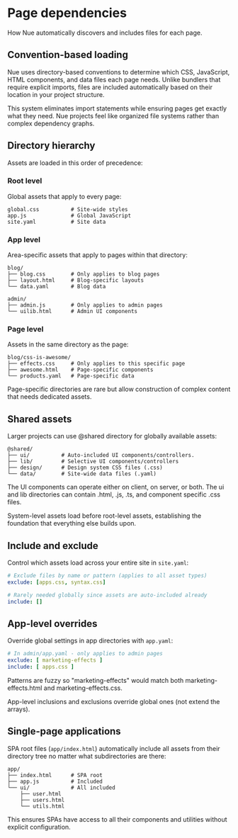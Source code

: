 
# Page dependencies
How Nue automatically discovers and includes files for each page.

## Convention-based loading
Nue uses directory-based conventions to determine which CSS, JavaScript, HTML components, and data files each page needs. Unlike bundlers that require explicit imports, files are included automatically based on their location in your project structure.

This system eliminates import statements while ensuring pages get exactly what they need. Nue projects feel like organized file systems rather than complex dependency graphs.


## Directory hierarchy
Assets are loaded in this order of precedence:

### Root level
Global assets that apply to every page:
```
global.css          # Site-wide styles
app.js              # Global JavaScript
site.yaml           # Site data
```

### App level
Area-specific assets that apply to pages within that directory:

```
blog/
├── blog.css        # Only applies to blog pages
├── layout.html     # Blog-specific layouts
└── data.yaml       # Blog data

admin/
├── admin.js        # Only applies to admin pages
└── uilib.html      # Admin UI components
```

### Page level
Assets in the same directory as the page:

```
blog/css-is-awesome/
├── effects.css     # Only applies to this specific page
├── awesome.html    # Page-specific components
└── products.yaml   # Page-specific data
```

Page-specific directories are rare but allow construction of complex content that needs dedicated assets.


## Shared assets
Larger projects can use @shared directory for globally available assets:

```
@shared/
├── ui/          # Auto-included UI components/controllers.
├── lib/         # Selective UI components/controllers
├── design/      # Design system CSS files (.css)
└── data/        # Site-wide data files (.yaml)
```

The UI components can operate either on client, on server, or both. The ui and lib directories can contain .html, .js, .ts, and component specific .css files.

System-level assets load before root-level assets, establishing the foundation that everything else builds upon.

## Include and exclude
Control which assets load across your entire site in `site.yaml`:

```yaml
# Exclude files by name or pattern (applies to all asset types)
exclude: [apps.css, syntax.css]

# Rarely needed globally since assets are auto-included already
include: []
```

## App-level overrides
Override global settings in app directories with `app.yaml`:

```yaml
# In admin/app.yaml - only applies to admin pages
exclude: [ marketing-effects ]
include: [ apps.css ]
```

Patterns are fuzzy so "marketing-effects" would match both marketing-effects.html and marketing-effects.css.

App-level inclusions and exclusions override global ones (not extend the arrays).

## Single-page applications
SPA root files (`app/index.html`) automatically include all assets from their directory tree no matter what subdirectories are there:

```
app/
├── index.html      # SPA root
├── app.js          # Included
└── ui/             # All included
    ├── user.html
    ├── users.html
    └── utils.html
```

This ensures SPAs have access to all their components and utilities without explicit configuration.
